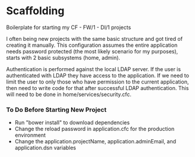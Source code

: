 Scaffolding
===========

Boilerplate for starting my CF - FW/1 - DI/1 projects

I often being new projects with the same basic structure and got tired of creating it manually. This configuration
assumes the entire application needs password protected (the most likely scenario for my purposes), starts with
2 basic subsystems (home, admin). 

Authentication is performed against the local LDAP server. If the user is authenticated with LDAP they have access
to the application. If we need to limit the user to only those who have permission to the current application, then need to
write code for that after successful LDAP authentication. This will need to be done in home/services/security.cfc.

### To Do Before Starting New Project
* Run "bower install" to download dependencies
* Change the reload password in application.cfc for the production environment
* Change the application.projectName, application.adminEmail, and application.dsn variables